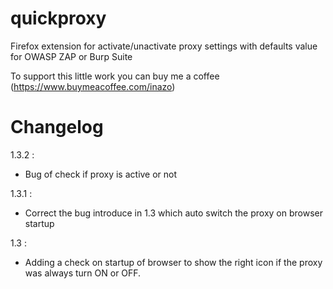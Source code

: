 # quickproxy
Firefox extension for activate/unactivate proxy settings with defaults value for OWASP ZAP or Burp Suite

To support this little work you can buy me a coffee (https://www.buymeacoffee.com/inazo)

# Changelog


1.3.2 : 

* Bug of check if proxy is active or not

1.3.1 : 

* Correct the bug introduce in 1.3 which auto switch the proxy on browser startup

1.3 : 

* Adding a check on startup of browser to show the right icon if the proxy was always turn ON or OFF.